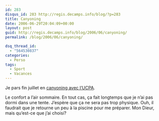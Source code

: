 ```yaml
---
id: 283
disqus_id: 283 http://regis.decamps.info/blog/?p=283
title: Canyoning
date: 2006-06-29T20:04:09+00:00
layout: post
guid: http://regis.decamps.info/blog/2006/06/canyoning/
permalink: /blog/2006/06/canyoning/

dsq_thread_id:
  - "564530837"
categories:
  - Perso
tags:
  - Sport
  - Vacances
---
```

Je pars fin juillet en [canyoning avec l’UCPA](http://www.ucpa-vacances.com/programme.aspx?univers=1&programme=SEABIEM10&tri=&page=1).

Le confort a l’air sommaire. En tout cas, ça fait longtemps que je n’ai pas dormi dans une tente. J’espère que ça ne sera pas trop physique. Ouh, il faudrait que je retourne un peu à la piscine pour me préparer. Mon Dieur, mais qu’est-ce que j’ai choisi?
